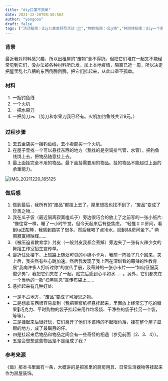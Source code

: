 ```yaml
---
title: "diy口罩不孤单"
date: 2021-12-20T08:50:56Z
author: "yongooo"
draft: false
tags: ["活动指南：diy儿童友好型活动 🧒🏻","物的指南：diy墙","共同体指南：diy一个家 👩‍👩‍👧‍👧","艺术指南：diy雕塑 🗿","感官指南：diy一种看的方式 👁","经济指南：diy一个超低成本的创作","空间指南：diy家屋 🏠","diy室内设计","感官指南：diy一种不孤单"]
---
```


### 背景
最近我对材料感兴趣，所以出租屋的“废物”舍不得扔。但把它们堆在一起又不能经常见到它们，没办法被各种材料所启发。加上本地疫情，隔离已近一周，所以决定把屋里乱七八糟的东西倒腾倒腾。把它们挂起来，从此口罩不孤单。

### 材料
1. 一捆钓鱼线
2. 一个火机
3. 一把水果刀
4. 一把剪刀✂️
（剪刀和水果刀我已经有。火机加钓鱼线共计9元。）

### 过程步骤
1. 去五金店买一捆钓鱼线，去小卖部买一个火机。
2. 在屋子里找一个可以悬挂东西的地方（我找的是空调排气管、水管），把钓鱼线绑上去，把物品随意挂上去。
3. 最上面挂完全不用的物品。最下面挂需要用的物品。挂的物品不能超过上面的承重能力。

![IMG_20211220_165125](https://user-images.githubusercontent.com/92130571/146739989-654de21a-a4ee-4fbd-a60f-ad1726d6fc6a.jpg)

### 做后感
1. 做到最后，我所有的“废品”都挂上去了，屋里想找也找不到了，“废品”变成了珍贵之物...
2. 我在瓜子袋（最近隔离寂寞嗑瓜子）旁边很巧合的放上了之前写的一张小纸片:
        “像往常一样，睡了一小时午觉，但今天起来后有些焦虑。
         “轻推＃＃房间，看到ta正酣睡，我感到踏实了很多。然后我喝了点冷水，回到&&房间坐下。”
        两厢寂寞相映辉......
3. 《被压迫者教育学》封皮（一般封皮我都会丢掉）旁边夹了一张有火辣少女的舞蹈工作室招生宣传单。
4. 最近住处楼下、上班路上随处可见的小姐小卡片，我前一阵捡了几个回来。夹上后，我突然有些心跳加速。然后我发现了我上回在深圳看的莓辣的性教育展“我向许多人打听过你”的宣传手册，及莓辣的一张小卡片——“如何征服英俊少男”，我把它们夹在了一起，贴完后感到心平如水......。另外，它们都夹在一个当地的一款“扫黑除恶”宣传布袋上......
5. 悬挂起来有几种好处:
- 一是不占地方，“废品”变成了可凝思之物。
- 二是想拿东西很容易拿到（我把豆浆纸杯悬挂起来，里面放上经常忘了吃的糖果🍬巧克力、平时购物的袋子挂起来用作垃圾袋、干净些的袋子挂另一个袋，等等）。
- 三是挂起来后很好玩，它们离开了他们本该待的不起眼角落，挂在整个屋子显眼的地方，成了最瞩目的仔。
- 四是挂起来后物品和物品之间会有一些奇怪的相遇（参见前面（2、3、4））。
- 五是会想想这些物品是不是组成了我？


### 参考来源
《做》那本书里面有一条，大概讲的是把家里的厨房用具、日常生活器物等挂起来作为房屋装饰。


